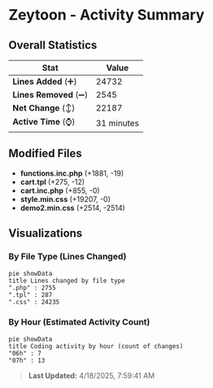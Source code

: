 # Zeytoon - Activity Summary 

## Overall Statistics

| Stat                   | Value                                                             |
| ---------------------- | ----------------------------------------------------------------- |
| **Lines Added** (➕)   | 24732                                          |
| **Lines Removed** (➖) | 2545                                        |
| **Net Change** (↕)    | 22187                |
| **Active Time** (⌚)   | 31 minutes |


## Modified Files
- **functions.inc.php** (+1881, -19)
- **cart.tpl** (+275, -12)
- **cart.inc.php** (+855, -0)
- **style.min.css** (+19207, -0)
- **demo2.min.css** (+2514, -2514)

## Visualizations

### By File Type (Lines Changed)

```mermaid
pie showData
title Lines changed by file type
".php" : 2755
".tpl" : 287
".css" : 24235
```

### By Hour (Estimated Activity Count)

```mermaid
pie showData
title Coding activity by hour (count of changes)
"06h" : 7
"07h" : 13
```


> **Last Updated:** 4/18/2025, 7:59:41 AM